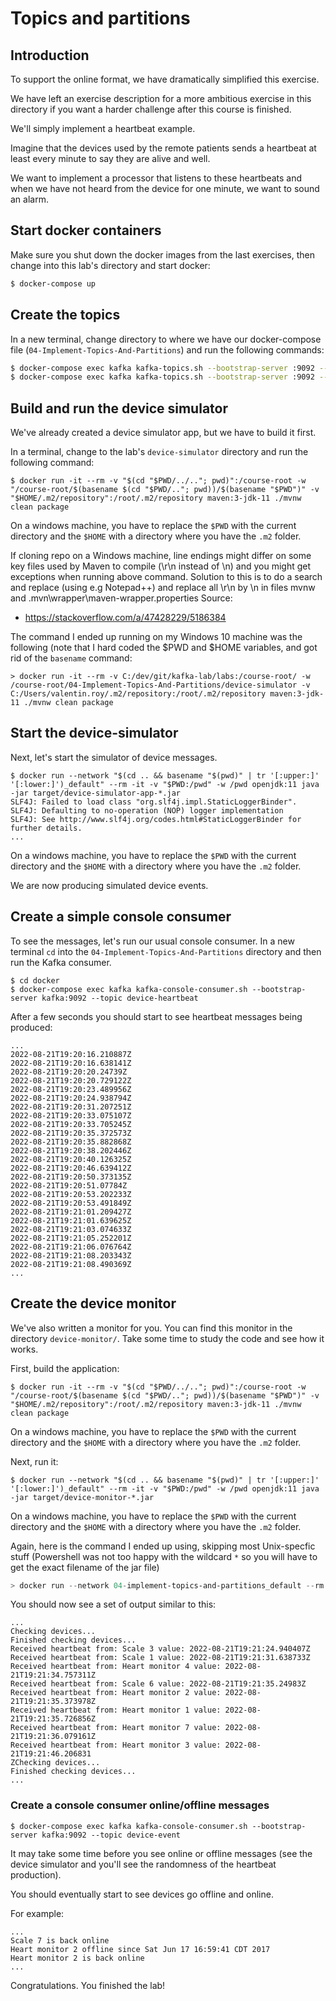 # Topics and partitions

## Introduction

To support the online format, we have dramatically simplified this exercise.

We have left an exercise description for a more ambitious exercise in this directory if you want a harder challenge
after this course is finished.

We'll simply implement a heartbeat example.

Imagine that the devices used by the remote patients sends a heartbeat at least every minute to say they are alive and
well.

We want to implement a processor that listens to these heartbeats and when we have not heard from the device for one
minute, we want to sound an alarm.

## Start docker containers

Make sure you shut down the docker images from the last exercises, then change into this lab's directory and start
docker:

```bash
$ docker-compose up
```

## Create the topics

In a new terminal, change directory to where we have our docker-compose file (`04-Implement-Topics-And-Partitions`) and run the following commands:

```bash
$ docker-compose exec kafka kafka-topics.sh --bootstrap-server :9092 --create --replication-factor 1 --partitions 1 --topic device-event
$ docker-compose exec kafka kafka-topics.sh --bootstrap-server :9092 --create --replication-factor 1 --partitions 1 --topic device-heartbeat
```

## Build and run the device simulator

We've already created a device simulator app, but we have to build it first.

In a terminal, change to the lab's `device-simulator` directory and run the following command:

```shell
$ docker run -it --rm -v "$(cd "$PWD/../.."; pwd)":/course-root -w "/course-root/$(basename $(cd "$PWD/.."; pwd))/$(basename "$PWD")" -v "$HOME/.m2/repository":/root/.m2/repository maven:3-jdk-11 ./mvnw clean package
```

On a windows machine, you have to replace the `$PWD` with the current directory and the `$HOME` with a directory where you have the `.m2` folder.

If cloning repo on a Windows machine, line endings might differ on some key files used by Maven to compile (\r\n instead of \n) and you might get exceptions when running above command. Solution to this is to do a search and replace (using e.g Notepad++) and replace all \r\n by \n in files mvnw and .mvn\wrapper\maven-wrapper.properties
Source:
- https://stackoverflow.com/a/47428229/5186384

The command I ended up running on my Windows 10 machine was the following (note that I hard coded the $PWD and $HOME variables, and got rid of the `basename` command:
``` shell
> docker run -it --rm -v C:/dev/git/kafka-lab/labs:/course-root/ -w /course-root/04-Implement-Topics-And-Partitions/device-simulator -v C:/Users/valentin.roy/.m2/repository:/root/.m2/repository maven:3-jdk-11 ./mvnw clean package
```

## Start the device-simulator

Next, let's start the simulator of device messages.

```shell
$ docker run --network "$(cd .. && basename "$(pwd)" | tr '[:upper:]' '[:lower:]')_default" --rm -it -v "$PWD:/pwd" -w /pwd openjdk:11 java -jar target/device-simulator-app-*.jar
SLF4J: Failed to load class "org.slf4j.impl.StaticLoggerBinder".
SLF4J: Defaulting to no-operation (NOP) logger implementation
SLF4J: See http://www.slf4j.org/codes.html#StaticLoggerBinder for further details.
...
```

On a windows machine, you have to replace the `$PWD` with the current directory and the `$HOME` with a directory where you have the `.m2` folder.

We are now producing simulated device events.

## Create a simple console consumer

To see the messages, let's run our usual console consumer. In a new terminal `cd` into the `04-Implement-Topics-And-Partitions` directory and then
run the Kafka consumer.

```
$ cd docker
$ docker-compose exec kafka kafka-console-consumer.sh --bootstrap-server kafka:9092 --topic device-heartbeat
```

After a few seconds you should start to see heartbeat messages being produced:

```
...
2022-08-21T19:20:16.210887Z
2022-08-21T19:20:16.638141Z
2022-08-21T19:20:20.24739Z
2022-08-21T19:20:20.729122Z
2022-08-21T19:20:23.489956Z
2022-08-21T19:20:24.938794Z
2022-08-21T19:20:31.207251Z
2022-08-21T19:20:33.075107Z
2022-08-21T19:20:33.705245Z
2022-08-21T19:20:35.372573Z
2022-08-21T19:20:35.882868Z
2022-08-21T19:20:38.202446Z
2022-08-21T19:20:40.126325Z
2022-08-21T19:20:46.639412Z
2022-08-21T19:20:50.373135Z
2022-08-21T19:20:51.07784Z
2022-08-21T19:20:53.202233Z
2022-08-21T19:20:53.491849Z
2022-08-21T19:21:01.209427Z
2022-08-21T19:21:01.639625Z
2022-08-21T19:21:03.074633Z
2022-08-21T19:21:05.252201Z
2022-08-21T19:21:06.076764Z
2022-08-21T19:21:08.203343Z
2022-08-21T19:21:08.490369Z
...
```

## Create the device monitor

We've also written a monitor for you. You can find this monitor in the directory `device-monitor/`. Take some time to
study the code and see how it works.

First, build the application:

```shell
$ docker run -it --rm -v "$(cd "$PWD/../.."; pwd)":/course-root -w "/course-root/$(basename $(cd "$PWD/.."; pwd))/$(basename "$PWD")" -v "$HOME/.m2/repository":/root/.m2/repository maven:3-jdk-11 ./mvnw clean package
```

On a windows machine, you have to replace the `$PWD` with the current directory and the `$HOME` with a directory where you have the `.m2` folder.


Next, run it:

```shell
$ docker run --network "$(cd .. && basename "$(pwd)" | tr '[:upper:]' '[:lower:]')_default" --rm -it -v "$PWD:/pwd" -w /pwd openjdk:11 java -jar target/device-monitor-*.jar
```

On a windows machine, you have to replace the `$PWD` with the current directory and the `$HOME` with a directory where you have the `.m2` folder.

Again, here is the command I ended up using, skipping most Unix-specfic stuff (Powershell was not too happy with the wildcard `*` so you will have to get the exact filename of the jar file)

```ps1
> docker run --network 04-implement-topics-and-partitions_default --rm -it -v C:/dev/git/kafka-lab/labs/04-Implement-Topics-And-Partitions/device-simulator:/pwd -w /pwd openjdk:11 java -jar target/device-simulator-app-1.0.0-SNAPSHOT.jar
```

You should now see a set of output similar to this:

```
...
Checking devices...
Finished checking devices...
Received heartbeat from: Scale 3 value: 2022-08-21T19:21:24.940407Z
Received heartbeat from: Scale 1 value: 2022-08-21T19:21:31.638733Z
Received heartbeat from: Heart monitor 4 value: 2022-08-21T19:21:34.757311Z
Received heartbeat from: Scale 6 value: 2022-08-21T19:21:35.24983Z
Received heartbeat from: Heart monitor 2 value: 2022-08-21T19:21:35.373978Z
Received heartbeat from: Heart monitor 1 value: 2022-08-21T19:21:35.726856Z
Received heartbeat from: Heart monitor 7 value: 2022-08-21T19:21:36.079161Z
Received heartbeat from: Heart monitor 3 value: 2022-08-21T19:21:46.206831
ZChecking devices...
Finished checking devices...
...
```

### Create a console consumer online/offline messages

```
$ docker-compose exec kafka kafka-console-consumer.sh --bootstrap-server kafka:9092 --topic device-event
```

It may take some time before you see online or offline messages (see the device simulator and you'll see the randomness
of the heartbeat production).

You should eventually start to see devices go offline and online.

For example:

```
...
Scale 7 is back online
Heart monitor 2 offline since Sat Jun 17 16:59:41 CDT 2017
Heart monitor 2 is back online
...
```

Congratulations. You finished the lab!
